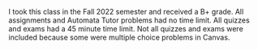 I took this class in the Fall 2022 semester and received a B+ grade. All assignments and Automata Tutor problems had no time limit. All quizzes and exams had a 45 minute time limit. Not all quizzes and exams were included because some were multiple choice problems in Canvas.
